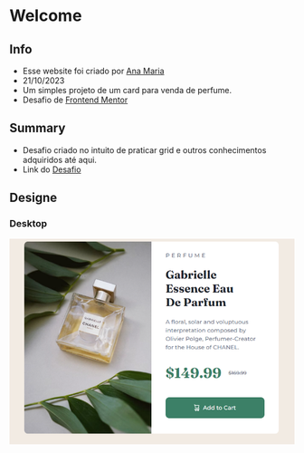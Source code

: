 # Welcome
## Info
- Esse website foi criado por [Ana Maria](https://github.com/anadutraoli)
- 21/10/2023
- Um simples projeto de um card para venda de perfume.
- Desafio de [Frontend Mentor](https://www.frontendmentor.io?ref=challenge)

## Summary
- Desafio criado no intuito de praticar grid e outros conhecimentos adquiridos até aqui.
- Link do [Desafio](https://www.frontendmentor.io/challenges/product-preview-card-component-GO7UmttRfa/hub)

## Designe
### Desktop
![Design preview for the Testimonials grid section coding challenge](/img/desafio.png)